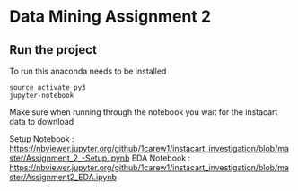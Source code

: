 # Data Mining Assignment 2


## Run the project
To run this anaconda needs to be installed 

```
source activate py3
jupyter-notebook
```


Make sure when running through the notebook you wait for the instacart data to download

Setup Notebook : https://nbviewer.jupyter.org/github/1carew1/instacart_investigation/blob/master/Assignment_2_-Setup.ipynb
EDA Notebook : https://nbviewer.jupyter.org/github/1carew1/instacart_investigation/blob/master/Assignment2_EDA.ipynb

